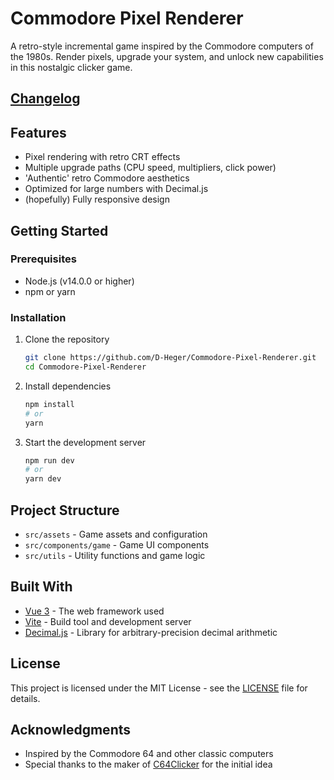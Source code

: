 # Commodore Pixel Renderer

A retro-style incremental game inspired by the Commodore computers of the 1980s. Render pixels, upgrade your system, and unlock new capabilities in this nostalgic clicker game.

## [Changelog](CHANGELOG.md)

## Features

- Pixel rendering with retro CRT effects
- Multiple upgrade paths (CPU speed, multipliers, click power)
- 'Authentic' retro Commodore aesthetics
- Optimized for large numbers with Decimal.js
- (hopefully) Fully responsive design

## Getting Started

### Prerequisites

- Node.js (v14.0.0 or higher)
- npm or yarn

### Installation

1. Clone the repository

    ```bash
    git clone https://github.com/D-Heger/Commodore-Pixel-Renderer.git
    cd Commodore-Pixel-Renderer
    ```

2. Install dependencies

    ```bash
    npm install
    # or
    yarn
    ```

3. Start the development server

    ```bash
    npm run dev
    # or
    yarn dev
    ```

## Project Structure

- `src/assets` - Game assets and configuration
- `src/components/game` - Game UI components
- `src/utils` - Utility functions and game logic

## Built With

- [Vue 3](https://vuejs.org/) - The web framework used
- [Vite](https://vitejs.dev/) - Build tool and development server
- [Decimal.js](https://mikemcl.github.io/decimal.js/) - Library for arbitrary-precision decimal arithmetic

## License

This project is licensed under the MIT License - see the [LICENSE](LICENSE) file for details.

## Acknowledgments

- Inspired by the Commodore 64 and other classic computers
- Special thanks to the maker of [C64Clicker](http://c64clicker.com/) for the initial idea
